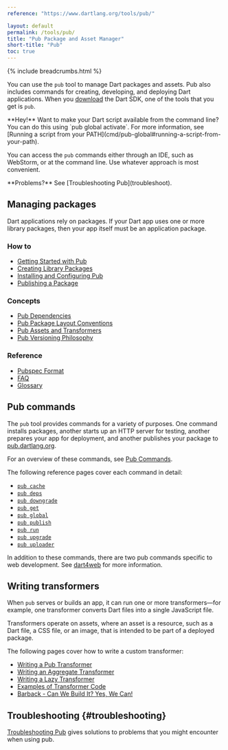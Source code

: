 ```yaml
---
reference: "https://www.dartlang.org/tools/pub/"

layout: default
permalink: /tools/pub/
title: "Pub Package and Asset Manager"
short-title: "Pub"
toc: true
---
```


{% include breadcrumbs.html %}

You can use the `pub` tool to manage Dart packages and assets.
Pub also includes commands for creating, developing, and deploying Dart
applications. When you [download]({{site.dart_vm}}/downloads/) the Dart SDK,
one of the tools that you get is `pub`.

<aside class="alert alert-info" markdown="1">
**Hey!**
Want to make your Dart script available from the command line?
You can do this using `pub global activate`. For more information, see
[Running a script from your PATH](cmd/pub-global#running-a-script-from-your-path).
</aside>

You can access the `pub` commands either through an IDE,
such as WebStorm, or at the command line.
Use whatever approach is most convenient.

<aside class="alert alert-info" markdown="1">
**Problems?**
See [Troubleshooting Pub](troubleshoot).
</aside>

## Managing packages

Dart applications rely on packages. If your Dart app uses one or
more library packages, then your app itself must be an
application package.

### How to

* [Getting Started with Pub](get-started)
* [Creating Library Packages](/libraries/create-library-packages)
* [Installing and Configuring Pub](installing)
* [Publishing a Package](publishing)

### Concepts

* [Pub Dependencies](dependencies)
* [Pub Package Layout Conventions](package-layout)
* [Pub Assets and Transformers](assets-and-transformers)
* [Pub Versioning Philosophy](versioning)

### Reference

* [Pubspec Format](pubspec)
* [FAQ](faq)
* [Glossary](glossary)

## Pub commands

The `pub` tool provides commands for a variety of purposes.
One command installs packages, another starts up an HTTP server for testing,
another prepares your app for deployment, and another
publishes your package to [pub.dartlang.org](https://pub.dartlang.org).

For an overview of these commands, see [Pub Commands](cmd/).

The following reference pages cover each command in detail:

* [`pub cache`](cmd/pub-cache)
* [`pub deps`](cmd/pub-deps)
* [`pub downgrade`](cmd/pub-downgrade)
* [`pub get`](cmd/pub-get)
* [`pub global`](cmd/pub-global)
* [`pub publish`](cmd/pub-lish)
* [`pub run`](cmd/pub-run)
* [`pub upgrade`](cmd/pub-upgrade)
* [`pub uploader`](cmd/pub-uploader)

In addition to these commands, there are two pub commands specific
to web development. See [dart4web]({{dart4web}}/tools) for more
information.

## Writing transformers

When `pub` serves or builds an app, it can run one or more
transformers&mdash;for example, one transformer converts Dart
files into a single JavaScript file.

Transformers operate on assets, where an asset is
a resource, such as a Dart file, a CSS file, or an
image, that is intended to be part of a deployed package.

The following pages cover how to write a custom transformer:

* [Writing a Pub Transformer](transformers/)
* [Writing an Aggregate Transformer](transformers/aggregate)
* [Writing a Lazy Transformer](transformers/lazy-transformer)
* [Examples of Transformer Code](transformers/examples/)
* [Barback - Can We Build It? Yes, We Can!](https://docs.google.com/a/google.com/document/d/1juHkCRg-1YH6LvwhGPHgF2ihX-UQtR1fv-8aknO7t_4/edit?pli=1#)

## Troubleshooting {#troubleshooting}

[Troubleshooting Pub](troubleshoot) gives solutions to problems that
you might encounter when using pub.
